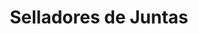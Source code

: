 ---
title: Selladores de Juntas
id: "10"
imagen: ""
link: ''
catalogo: 
meta_keywords: 
meta_description: 
weight: "9"
menu:
  principal:
    parent: Productos
    weight: 7

---